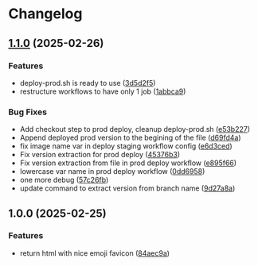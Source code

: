 # Changelog

## [1.1.0](https://github.com/yb172/deploydocus/compare/v1.0.0...v1.1.0) (2025-02-26)


### Features

* deploy-prod.sh is ready to use ([3d5d2f5](https://github.com/yb172/deploydocus/commit/3d5d2f515d18ab1f48bbc78ee76c7c1085545dbf))
* restructure workflows to have only 1 job ([1abbca9](https://github.com/yb172/deploydocus/commit/1abbca9c490b8d7f86aacbc12c4e0d53b955a4e2))


### Bug Fixes

* Add checkout step to prod deploy, cleanup deploy-prod.sh ([e53b227](https://github.com/yb172/deploydocus/commit/e53b22700b2429537a6f1ddcf2900cfa98a5e766))
* Append deployed prod version to the begining of the file ([d69fd4a](https://github.com/yb172/deploydocus/commit/d69fd4a1333a7344078c212fc2492b5fece67ae7))
* fix image name var in deploy staging workflow config ([e6d3ced](https://github.com/yb172/deploydocus/commit/e6d3ced26bc3d17b5fa288ed24d21e04d4b64266))
* Fix version extraction for prod deploy ([45376b3](https://github.com/yb172/deploydocus/commit/45376b347708433185baca31fd96fb118a225375))
* Fix version extraction from file in prod deploy workflow ([e895f66](https://github.com/yb172/deploydocus/commit/e895f665faf1cbfac3232eee5801f4b74d4b5f5d))
* lowercase var name in prod deploy workflow ([0dd6958](https://github.com/yb172/deploydocus/commit/0dd6958c87080627978a9ad3bb65e3d50a05c984))
* one more debug ([57c26fb](https://github.com/yb172/deploydocus/commit/57c26fb6b9b1522bd51e80f90e0fe90bf9aa3027))
* update command to extract version from branch name ([9d27a8a](https://github.com/yb172/deploydocus/commit/9d27a8a9b46990f392fd3a28ea322b65bea122a4))

## 1.0.0 (2025-02-25)


### Features

* return html with nice emoji favicon ([84aec9a](https://github.com/yb172/deploydocus/commit/84aec9a2fc3c13cb8cefbd3c868ac3720c51269f))
